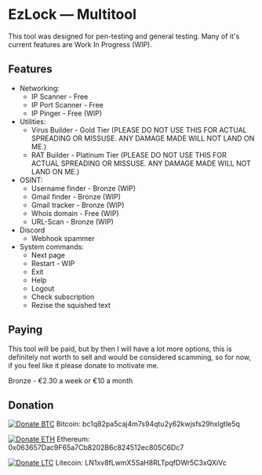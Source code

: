 # EzLock — Multitool
This tool was designed for pen-testing and general testing. Many of it's current features
are Work In Progress (WIP).

## Features  
- Networking:
  - IP Scanner - Free
  - IP Port Scanner - Free
  - IP Pinger - Free (WIP)
- Utilities:
  - Virus Builder - Gold Tier (PLEASE DO NOT USE THIS FOR ACTUAL SPREADING OR MISSUSE. ANY DAMAGE MADE WILL NOT LAND ON ME.)
  - RAT Builder - Platinum Tier (PLEASE DO NOT USE THIS FOR ACTUAL SPREADING OR MISSUSE. ANY DAMAGE MADE WILL NOT LAND ON ME.)
- OSINT:
  - Username finder - Bronze (WIP)
  - Gmail finder - Bronze (WIP)
  - Gmail tracker - Bronze (WIP)
  - Whois domain - Free (WIP)
  - URL-Scan - Bronze (WIP)
- Discord
  - Webhook spammer
- System commands:
  - Next page
  - Restart - WIP
  - Exit
  - Help
  - Logout
  - Check subscription
  - Rezise the squished text

## Paying
This tool will be paid, but by then I will have a lot more options, this is definitely not worth to sell and would be considered scamming, so for now, if you feel like it please donate to motivate me.

Bronze - €2.30 a week or €10 a month

## Donation
[![Donate BTC](https://img.shields.io/badge/Donate-BTC-orange?logo=bitcoin&style=flat-square)](#btc)
Bitcoin: bc1q82pa5caj4m7s94qtu2y62kwjsfs29hxlgtle5q

[![Donate ETH](https://img.shields.io/badge/Donate-ETH-6366F1?logo=ethereum&style=flat-square)](#eth)
Ethereum: 0x063657Dac9F65a7Cb8202B6c824512ec805C6Dc7

[![Donate LTC](https://img.shields.io/badge/Donate-LTC-345D9D?logo=litecoin&style=flat-square)](#ltc)
Litecoin: LN1xv8fLwmX5SaH8RLTpqfDWr5C3xQXiVc

